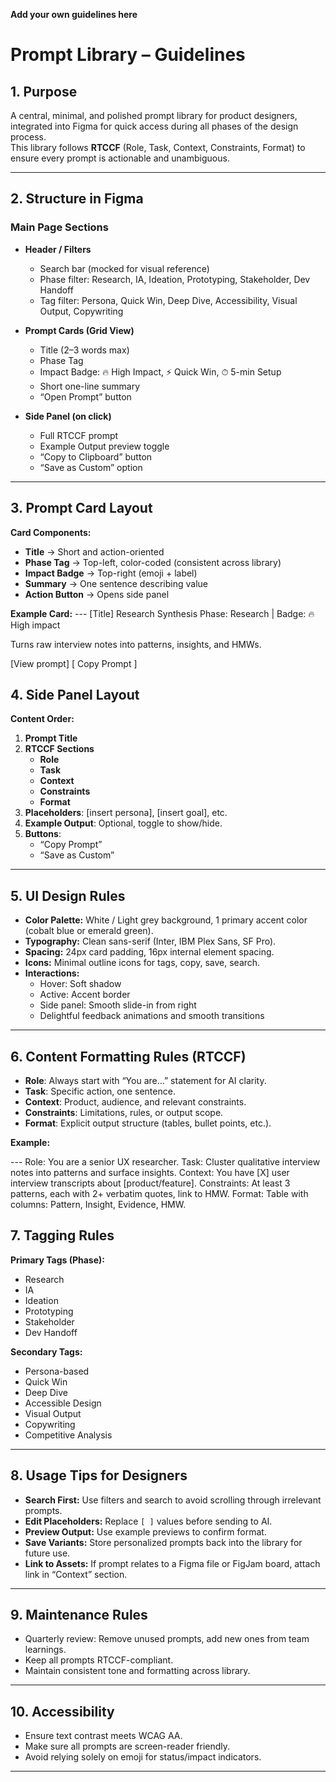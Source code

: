 **Add your own guidelines here**

# Prompt Library – Guidelines

## 1. Purpose

A central, minimal, and polished prompt library for product designers, integrated into Figma for quick access during all phases of the design process.  
This library follows **RTCCF** (Role, Task, Context, Constraints, Format) to ensure every prompt is actionable and unambiguous.

---

## 2. Structure in Figma

### **Main Page Sections**

- **Header / Filters**

  - Search bar (mocked for visual reference)
  - Phase filter: Research, IA, Ideation, Prototyping, Stakeholder, Dev Handoff
  - Tag filter: Persona, Quick Win, Deep Dive, Accessibility, Visual Output, Copywriting

- **Prompt Cards (Grid View)**

  - Title (2–3 words max)
  - Phase Tag
  - Impact Badge: 🔥 High Impact, ⚡ Quick Win, ⏱ 5-min Setup
  - Short one-line summary
  - “Open Prompt” button

- **Side Panel (on click)**
  - Full RTCCF prompt
  - Example Output preview toggle
  - “Copy to Clipboard” button
  - “Save as Custom” option

---

## 3. Prompt Card Layout

**Card Components:**

- **Title** → Short and action-oriented
- **Phase Tag** → Top-left, color-coded (consistent across library)
- **Impact Badge** → Top-right (emoji + label)
- **Summary** → One sentence describing value
- **Action Button** → Opens side panel

**Example Card:**
--- [Title] Research Synthesis
Phase: Research | Badge: 🔥 High impact

Turns raw interview notes into patterns, insights, and HMWs.

[View prompt] [ Copy Prompt ]

## 4. Side Panel Layout

**Content Order:**

1. **Prompt Title**
2. **RTCCF Sections**
   - **Role**
   - **Task**
   - **Context**
   - **Constraints**
   - **Format**
3. **Placeholders**: [insert persona], [insert goal], etc.
4. **Example Output**: Optional, toggle to show/hide.
5. **Buttons**:
   - “Copy Prompt”
   - “Save as Custom”

---

## 5. UI Design Rules

- **Color Palette:** White / Light grey background, 1 primary accent color (cobalt blue or emerald green).
- **Typography:** Clean sans-serif (Inter, IBM Plex Sans, SF Pro).
- **Spacing:** 24px card padding, 16px internal element spacing.
- **Icons:** Minimal outline icons for tags, copy, save, search.
- **Interactions:**
  - Hover: Soft shadow
  - Active: Accent border
  - Side panel: Smooth slide-in from right
  - Delightful feedback animations and smooth transitions

---

## 6. Content Formatting Rules (RTCCF)

- **Role**: Always start with “You are…” statement for AI clarity.
- **Task**: Specific action, one sentence.
- **Context**: Product, audience, and relevant constraints.
- **Constraints**: Limitations, rules, or output scope.
- **Format**: Explicit output structure (tables, bullet points, etc.).

**Example:**

--- Role: You are a senior UX researcher.
Task: Cluster qualitative interview notes into patterns and surface insights.
Context: You have [X] user interview transcripts about [product/feature].
Constraints: At least 3 patterns, each with 2+ verbatim quotes, link to HMW.
Format: Table with columns: Pattern, Insight, Evidence, HMW.

## 7. Tagging Rules

**Primary Tags (Phase):**

- Research
- IA
- Ideation
- Prototyping
- Stakeholder
- Dev Handoff

**Secondary Tags:**

- Persona-based
- Quick Win
- Deep Dive
- Accessible Design
- Visual Output
- Copywriting
- Competitive Analysis

---

## 8. Usage Tips for Designers

- **Search First:** Use filters and search to avoid scrolling through irrelevant prompts.
- **Edit Placeholders:** Replace `[ ]` values before sending to AI.
- **Preview Output:** Use example previews to confirm format.
- **Save Variants:** Store personalized prompts back into the library for future use.
- **Link to Assets:** If prompt relates to a Figma file or FigJam board, attach link in “Context” section.

---

## 9. Maintenance Rules

- Quarterly review: Remove unused prompts, add new ones from team learnings.
- Keep all prompts RTCCF-compliant.
- Maintain consistent tone and formatting across library.

---

## 10. Accessibility

- Ensure text contrast meets WCAG AA.
- Make sure all prompts are screen-reader friendly.
- Avoid relying solely on emoji for status/impact indicators.

---